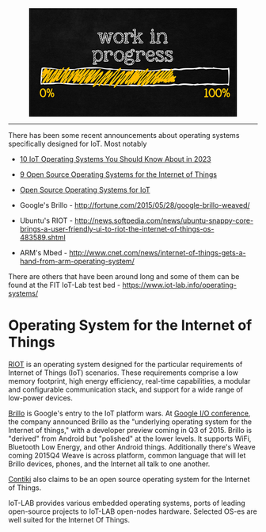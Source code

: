 <!--
Maintainer:   jeffskinnerbox@yahoo.com / www.jeffskinnerbox.me
Version:      0.0.0
-->


<div align="center">
<img src="https://raw.githubusercontent.com/jeffskinnerbox/blog/main/content/images/banners-bkgrds/work-in-progress.jpg" title="These materials require additional work and are not ready for general use." align="center" width=420px height=219px>
</div>


-----




There has been some recent announcements about operating systems specifically designed for IoT.
Most notably

* [10 IoT Operating Systems You Should Know About in 2023](https://www.analyticsinsight.net/10-iot-operating-systems-you-should-know-about-in-2023/)
* [9 Open Source Operating Systems for the Internet of Things](http://www.datamation.com/mobile-wireless/slideshows/9-open-source-operating-systems-for-the-internet-of-things.html)
* [Open Source Operating Systems for IoT](https://www.linux.com/news/open-source-operating-systems-iot)

* Google's Brillo - http://fortune.com/2015/05/28/google-brillo-weaved/
* Ubuntu's RIOT - http://news.softpedia.com/news/ubuntu-snappy-core-brings-a-user-friendly-ui-to-riot-the-internet-of-things-os-483589.shtml
* ARM's Mbed - http://www.cnet.com/news/internet-of-things-gets-a-hand-from-arm-operating-system/

There are others that have been around long and
some of them can be found at the FIT IoT-Lab test bed - https://www.iot-lab.info/operating-systems/

# Operating System for the Internet of Things
[RIOT][01] is an operating system designed for the particular requirements
of Internet of Things (IoT) scenarios. These requirements comprise a low memory footprint,
high energy efficiency, real-time capabilities, a modular and configurable communication stack,
and support for a wide range of low-power devices.

[Brillo][03] is Google's entry to the IoT platform wars.
At [Google I/O conference][02], the company announced Brillo as the
"underlying operating system for the Internet of things,"
with a developer preview coming in Q3 of 2015.
Brillo is "derived" from Android but "polished" at the lower levels.
It supports WiFi, Bluetooth Low Energy, and other Android things.
Additionally there's Weave coming 2015Q4
Weave is across platform, common language that will let
Brillo devices, phones, and the Internet all talk to one another.

[Contiki][04] also claims to be an open source operating system for the Internet of Things.

IoT-LAB provides various embedded operating systems,
ports of leading open-source projects to IoT-LAB open-nodes hardware. Selected OS-es are well suited for the Internet Of Things.


[01]:http://www.riot-os.org/
[02]:http://www.theverge.com/2015/5/28/8677119/google-project-brillo-iot-google-io-2015
[03]:https://developers.google.com/brillo/
[04]:http://www.contiki-os.org/

